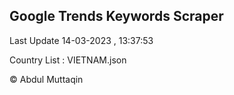 

## Google Trends Keywords Scraper 
 
Last Update 14-03-2023 , 13:37:53

Country List :
VIETNAM.json



© Abdul Muttaqin 
